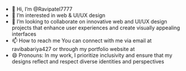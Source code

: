 - 👋 Hi, I’m @Ravipatel7777
- 👀 I’m interested in web & UI/UX design
- 💞️ I’m looking to collaborate on  innovative web and UI/UX design projects that enhance user experiences and create visually appealing interfaces
- 📫 How to reach me You can connect with me via email at ravibabariya427 or through my portfolio website at 
- 😄 Pronouns: In my work, I prioritize inclusivity and ensure that my designs reflect and respect diverse identities and perspectives

<!---
Ravipatel7777/Ravipatel7777 is a ✨ special ✨ repository because its `README.md` (this file) appears on your GitHub profile.
You can click the Preview link to take a look at your changes.
--->
